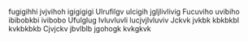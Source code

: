 fugigihhi jvjvihoh igigigigi
Ulrufilgv ulcigih jgljlivlivig
Fucuviho uvibiho ibibobkbi ivibobo
Ufulglug lvluvluvli lucjvjlvluviv
Jckvk jvkbk kbkbkbl kvkbkbkb
Cjvjckv jbvlblb jgohogk kvkgkvk
